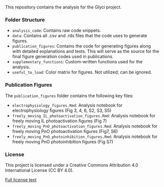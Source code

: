 This repository contains the analysis for the Glyci project.

### Folder Structure

- `analysis_code`: Contains raw code snippets.
- `data`: Contains all .csv and .rds files that the code uses to generate figures.
- `publication_figures`: Contains the code for generating figures along with detailed explanations and tests. This will serve as the source for the final figure generation codes used in publications.
- `supplementary_functions`: Custom-written functions used for the analysis.
- `useful_to_load`: Color matrix for figures. Not utilized; can be ignored.

### Publication Figures

The `publication_figures` folder contains the following key files:

- `electrophysiology_figures.Rmd`: Analysis notebook for electrophysiology figures (Fig 3, 4, 6, S2, S3, S5)
- `freely_moving_IL_photoactivation_figures.Rmd`: Analysis notebook for freely moving IL photoactivation figures (Fig 7)
- `freely_moving_PnO_photoactivation_figures.Rmd`: Analysis notebook for freely moving PnO photoactivation figures (Fig7, S6)
- `freely_moving_PnO_photoinhibition_figures.Rmd`: Analysis notebook for freely moving PnO photoinhibition figures (Fig S7)

### License

This project is licensed under a Creative Commons Attribution 4.0 International License (CC BY 4.0). 

[Full license text](LICENSE.md)
